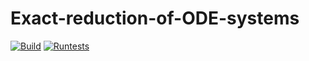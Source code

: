 # Exact-reduction-of-ODE-systems

[![Build](https://github.com/sumiya11/ODE/actions/workflows/Build.yml/badge.svg)](https://github.com/sumiya11/ODE/actions/workflows/Build.yml) [![Runtests](https://github.com/sumiya11/ODE/actions/workflows/Runtests.yml/badge.svg)](https://github.com/sumiya11/ODE/actions/workflows/Runtests.yml)
